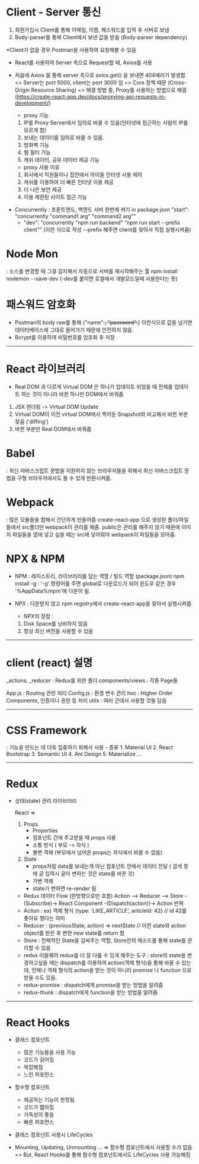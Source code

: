 # Client - Server 통신

1. 회원가입시 Client를 통해 이메일, 이름, 패스워드를 입력 후 서버로 보냄
2. Body-parser를 통해 Client에서 보낸 값을 받음 (Body-parser dependency)

*Client가 없을 경우 Postman을 사용하여 요청해볼 수 있음
- React를 사용하여 Server 측으로 Request할 때, Axios를 사용
- 처음에 Axios 를 통해 server 측으로 axios.get() 을 보내면 404에러가 발생함.
=> Server는 port 5000, client는 port 3000 임
=> Cors 정책 때문 (Cross-Origin Resource Sharing)
=> 해결 방법 중, Proxy를 사용하는 방법으로 해결 
(https://create-react-app.dev/docs/proxying-api-requests-in-development/)

    * proxy 기능
    1. IP를 Proxy Server에서 임의로 바꿀 수 있음(인터넷에 접근하는 사람의 IP를 모르게 함)
    2. 보내는 데이터를 임의로 바꿀 수 있음.
    3. 방화벽 기능
    4. 웹 필터 기능
    5. 캐쉬 데이터, 공유 데이터 제공 기능

    * proxy 사용 이유
    1. 회사에서 직원들이나 집안에서 아이들 인터넷 사용 제어
    2. 캐쉬를 이용하여 더 빠른 인터넷 이용 제공
    3. 더 나은 보안 제공
    4. 이용 제한된 사이트 접근 가능

* Concurrently
: 프론트엔드, 백엔드 서버 한번에 켜기
in package.json
    "start": "concurrently \"command1 arg\" \"command2 arg\""
    - "dev": "concurrently \"npm run backend\" \"npm run start --prefix client\"" (이런 식으로 작성 --prefix 해주면 client를 찾아서 직접 실행시켜줌)


# Node Mon
: 소스를 변경할 때 그걸 감지해서 자동으로 서버를 재시작해주는 툴
npm install nodemon --save-dev
(-dev를 붙이면 로컬에서 개발모드일때 사용한다는 뜻)


# 패스워드 암호화
- Postman의 body raw를 통해 {"name":~~, "password":~~} 이런식으로 값을 넘기면 데이터베이스에 그대로 들어가기 때문에 안전하지 않음.
- Bcrypt를 이용하여 비밀번호를 암호화 후 저장

---------------------------------------------------

# React 라이브러리
- Real DOM 과 다르게 Virtual DOM 은 하나가 업데이트 되었을 때
전체를 업데이트 하는 것이 아니라 바뀐 하나만 DOM에서 바꿔줌

1. JSX 렌더링 -> Virtual DOM Update
2. Virtual DOM이 이전 virtual DOM에서 찍어둔 Snapshot와 비교해서 바뀐 부분 찾음 ('diffing')
3. 바뀐 부분만 Real DOM에서 바꿔줌

# Babel
: 최신 자바스크립트 문법을 지원하지 않는 브라우저들을 위해서
최신 자바스크립트 문법을 구형 브라우저에서도 돌 수 있게 반환시켜줌.

# Webpack
: 많은 모듈들을 합해서 간단하게 만들어줌
create-react-app 으로 생성된 폴더/파일들에서 src폴더만
webpack이 관리를 해줌. public은 관리를 해주지 않기 때문에
이미지 파일들을 앱에 넣고 싶을 때는 src에 넣어줘야 webpack이 파일들을 모아줌.


# NPX & NPM
- NPM : 레지스트리, 라이브러리를 담는 역할 / 빌드 역할 (package.json) 
npm install -g : '-g' 명령어를 주면 global로 다운로드가 되어 윈도우 같은 경우 '%AppData%/npm'에 다운이 됨.

- NPX : 다운받지 않고 npm registry에서 create-react-app을 찾아서 실행시켜줌
    - NPX의 장점 :
    1. Disk Space를 낭비하지 않음
    2. 항상 최신 버전을 사용할 수 있음


---------------------------------------------------
# client (react) 설명
_actions, _reducer : Redux를 위한 폴더
components/views : 각종 Page들

App.js : Routing 관련 처리
Config.js : 환경 변수 관리
hoc : Higher Order Components, 인증이나 권한 등 처리
utils : 여러 군데서 사용할 것들 담음

---------------------------------------------------
# CSS Framework
: 기능을 만드는 데 더욱 집중하기 위해서 사용
    - 종류
    1. Material UI
    2. React Bootstrap
    3. Semantic UI
    4. Ant Design
    5. Materialize
    ...

---------------------------------------------------
# Redux
- 상태(state) 관리 라이브러리

    React =>
    1. Props
        - Properties
        - 컴포넌트 간에 주고받을 때 props 사용
        - 소통 방식 ( 부모 -> 자식 )
        - 불변 객체 (부모에서 넘어온 props는 자식에서 바꿀 수 없음)
    2. State
        - props처럼 data를 보내는게 아닌 컴포넌트 안에서 데이터 전달 ( 검색 창에 글 입력시 글이 변하는 것은 state를 바꾼 것)
        - 가변 객체
        - state가 변하면 re-render 됨

    * Redux 데이터 Flow (한방향으로만 흐름)
    Action --> Reducer --> Store -(Subscribe)-> React Component -(Dispatch(action))-> Action 반복 

    - Action : ex) 객체 형식 {type: 'LIKE_ARTICLE', articleId: 42}  // id 42를 좋아요 했다는 의미
    - Reducer : (previousState, action) => nextState // 이전 state와 action object를 받은 후 변한 new state를 return 함
    - Store : 전체적인 State을 감싸주는 역할, Store안의 메소드를 통해 state를 관리할 수 있음

    * redux 미들웨어
    redux를 더 잘 다룰 수 있게 해주는 도구
    : store의 state을 변경하고싶을 때는 dispatch를 이용하여 action(객체 형식)을 통해 바꿀 수 있는데, 언제나 객체 형식의 action을 받는 것이 아니라 promise 나 function 으로 받을 수도 있음.

    - redux-promise : dispatch에게 promise을 받는 방법을 알려줌
    - redux-thunk : dispatch에게 function을 받는 방법을 알려줌

---------------------------------------------------
# React Hooks
* 클래스 컴포넌트
    - 많은 기능들을 사용 가능
    - 코드가 길어짐
    - 복잡해짐
    - 느린 퍼포먼스

* 함수형 컴포넌트
    - 제공하는 기능이 한정됨
    - 코드가 짧아짐
    - 가독성이 좋음
    - 빠른 퍼포먼스

* 클래스 컴포넌트 사용시 LifeCycles
- Mounting, Updating, Unmounting ...
=> 함수형 컴포넌트에서 사용할 수가 없음
=> But, React Hooks를 통해 함수형 컴포넌트에서도 LifeCycles 사용 가능해짐


